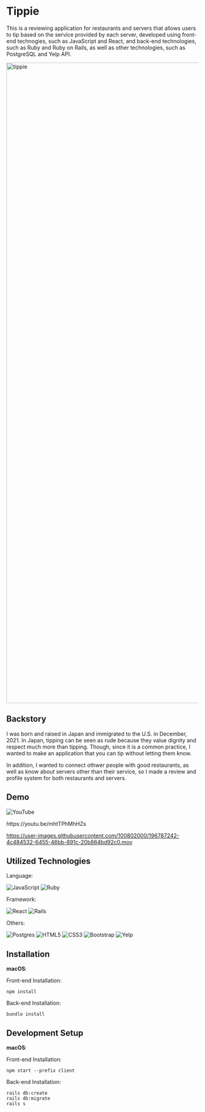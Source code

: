 <h1>Tippie</h1>
<p>This is a reviewing application for restaurants and servers that allows users to tip based on the service provided by each server, developed using front-end technogies, such as JavaScript and React, and back-end technologies, such as Ruby and Ruby on Rails, as well as other technologies, such as PostgreSQL and Yelp API.</p>

<img width="1680" alt="tippie" src="https://user-images.githubusercontent.com/100802000/196782733-3b33b645-1ab7-4284-9aad-0b5ef1ecbe8b.png">

<h2>Backstory</h2>
<p>
I was born and raised in Japan and immigrated to the U.S. in December, 2021. In Japan, tipping can be seen as rude because they value dignity and respect much more than tipping. Though, since it is a common practice, I wanted to make an application that you can tip without letting them know.
</p>
<p>
In addition, I wanted to connect othwer people with good restaurants, as well as know about servers other than their service, so I made a review and profile system for both restaurants and servers.
</p>

<h2>Demo</h2>

![YouTube](https://img.shields.io/badge/YouTube-%23FF0000.svg?style=for-the-badge&logo=YouTube&logoColor=white)
<p>https://youtu.be/mhtTPhMhHZs</p>



https://user-images.githubusercontent.com/100802000/196787242-4c484532-6455-46bb-891c-20b864bd92c0.mov




<h2>Utilized Technologies</h2>
<p>Language:</p>

![JavaScript](https://img.shields.io/badge/javascript-%23323330.svg?style=for-the-badge&logo=javascript&logoColor=%23F7DF1E) ![Ruby](https://img.shields.io/badge/ruby-%23CC342D.svg?style=for-the-badge&logo=ruby&logoColor=white)

<p>Framework:</p>

![React](https://img.shields.io/badge/react-%2320232a.svg?style=for-the-badge&logo=react&logoColor=%2361DAFB) ![Rails](https://img.shields.io/badge/rails-%23CC0000.svg?style=for-the-badge&logo=ruby-on-rails&logoColor=white)

<p>Others:</p>

![Postgres](https://img.shields.io/badge/postgres-%23316192.svg?style=for-the-badge&logo=postgresql&logoColor=white) ![HTML5](https://img.shields.io/badge/html5-%23E34F26.svg?style=for-the-badge&logo=html5&logoColor=white) ![CSS3](https://img.shields.io/badge/css3-%231572B6.svg?style=for-the-badge&logo=css3&logoColor=white) ![Bootstrap](https://img.shields.io/badge/bootstrap-%23563D7C.svg?style=for-the-badge&logo=bootstrap&logoColor=white) ![Yelp](https://img.shields.io/static/v1?style=for-the-badge&message=Yelp&color=D32323&logo=Yelp&logoColor=FFFFFF&label=)

<h2>Installation</h2>
<p><b>macOS</b>:</p>
<p>Front-end Installation:</p>

```
npm install
```

Back-end Installation:

```
bundle install
```

<h2>Development Setup</h2>
<p><b>macOS</b>:</p>
<p>Front-end Installation:</p>

```
npm start --prefix client
```

Back-end Installation:

```
rails db:create
rails db:migrate
rails s
```
